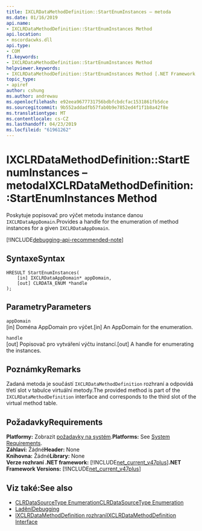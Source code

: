 ```yaml
---
title: IXCLRDataMethodDefinition::StartEnumInstances – metoda
ms.date: 01/16/2019
api.name:
- IXCLRDataMethodDefinition::StartEnumInstances Method
api.location:
- mscordacwks.dll
api.type:
- COM
f1.keywords:
- IXCLRDataMethodDefinition::StartEnumInstances Method
helpviewer.keywords:
- IXCLRDataMethodDefinition::StartEnumInstances Method [.NET Framework debugging]
topic_type:
- apiref
author: cshung
ms.author: andrewau
ms.openlocfilehash: e92eea9677731756bdbfcbdcfac1531861fb5dce
ms.sourcegitcommit: 9b552addadfb57fab0b9e7852ed4f1f1b8a42f8e
ms.translationtype: MT
ms.contentlocale: cs-CZ
ms.lasthandoff: 04/23/2019
ms.locfileid: "61961262"
---
```

# <a name="ixclrdatamethoddefinitionstartenuminstances-method"></a><span data-ttu-id="809a8-102">IXCLRDataMethodDefinition::StartEnumInstances – metoda</span><span class="sxs-lookup"><span data-stu-id="809a8-102">IXCLRDataMethodDefinition::StartEnumInstances Method</span></span>

<span data-ttu-id="809a8-103">Poskytuje popisovač pro výčet metodu instance danou `IXCLRDataAppDomain`.</span><span class="sxs-lookup"><span data-stu-id="809a8-103">Provides a handle for the enumeration of method instances for a given `IXCLRDataAppDomain`.</span></span>

[!INCLUDE[debugging-api-recommended-note](../../../../includes/debugging-api-recommended-note.md)]

## <a name="syntax"></a><span data-ttu-id="809a8-104">Syntaxe</span><span class="sxs-lookup"><span data-stu-id="809a8-104">Syntax</span></span>

```
HRESULT StartEnumInstances(
    [in] IXCLRDataAppDomain* appDomain,
    [out] CLRDATA_ENUM *handle
);
```

## <a name="parameters"></a><span data-ttu-id="809a8-105">Parametry</span><span class="sxs-lookup"><span data-stu-id="809a8-105">Parameters</span></span>

`appDomain`\
<span data-ttu-id="809a8-106">[in] Doména AppDomain pro výčet.</span><span class="sxs-lookup"><span data-stu-id="809a8-106">[in] An AppDomain for the enumeration.</span></span>

`handle`\
<span data-ttu-id="809a8-107">[out] Popisovač pro vytváření výčtu instancí.</span><span class="sxs-lookup"><span data-stu-id="809a8-107">[out] A handle for enumerating the instances.</span></span>

## <a name="remarks"></a><span data-ttu-id="809a8-108">Poznámky</span><span class="sxs-lookup"><span data-stu-id="809a8-108">Remarks</span></span>

<span data-ttu-id="809a8-109">Zadaná metoda je součástí `IXCLRDataMethodDefinition` rozhraní a odpovídá třetí slot v tabulce virtuální metody.</span><span class="sxs-lookup"><span data-stu-id="809a8-109">The provided method is part of the `IXCLRDataMethodDefinition` interface and corresponds to the third slot of the virtual method table.</span></span>

## <a name="requirements"></a><span data-ttu-id="809a8-110">Požadavky</span><span class="sxs-lookup"><span data-stu-id="809a8-110">Requirements</span></span>

<span data-ttu-id="809a8-111">**Platformy:** Zobrazit [požadavky na systém](../../../../docs/framework/get-started/system-requirements.md).</span><span class="sxs-lookup"><span data-stu-id="809a8-111">**Platforms:** See [System Requirements](../../../../docs/framework/get-started/system-requirements.md).</span></span>  
<span data-ttu-id="809a8-112">**Záhlaví:** Žádné</span><span class="sxs-lookup"><span data-stu-id="809a8-112">**Header:** None</span></span>  
<span data-ttu-id="809a8-113">**Knihovna:** Žádné</span><span class="sxs-lookup"><span data-stu-id="809a8-113">**Library:** None</span></span>  
<span data-ttu-id="809a8-114">**Verze rozhraní .NET framework:** [!INCLUDE[net_current_v47plus](../../../../includes/net-current-v47plus.md)]</span><span class="sxs-lookup"><span data-stu-id="809a8-114">**.NET Framework Versions:** [!INCLUDE[net_current_v47plus](../../../../includes/net-current-v47plus.md)]</span></span>  

## <a name="see-also"></a><span data-ttu-id="809a8-115">Viz také:</span><span class="sxs-lookup"><span data-stu-id="809a8-115">See also</span></span>

- [<span data-ttu-id="809a8-116">CLRDataSourceType Enumeration</span><span class="sxs-lookup"><span data-stu-id="809a8-116">CLRDataSourceType Enumeration</span></span>](clrdatasourcetype-enumeration.md)
- [<span data-ttu-id="809a8-117">Ladění</span><span class="sxs-lookup"><span data-stu-id="809a8-117">Debugging</span></span>](index.md)
- [<span data-ttu-id="809a8-118">IXCLRDataMethodDefinition rozhraní</span><span class="sxs-lookup"><span data-stu-id="809a8-118">IXCLRDataMethodDefinition Interface</span></span>](ixclrdatamethoddefinition-interface.md)